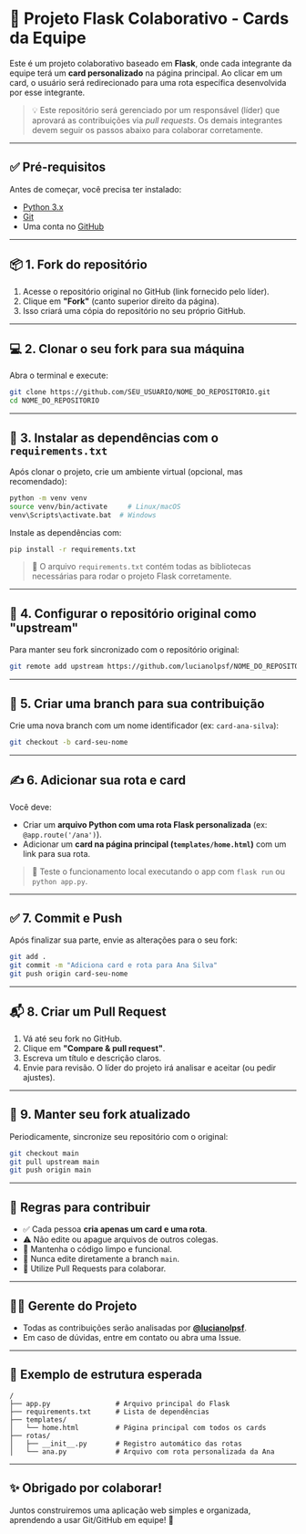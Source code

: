 # 🧩 Projeto Flask Colaborativo - Cards da Equipe

Este é um projeto colaborativo baseado em **Flask**, onde cada integrante da equipe terá um **card personalizado** na página principal. Ao clicar em um card, o usuário será redirecionado para uma rota específica desenvolvida por esse integrante.

> 💡 Este repositório será gerenciado por um responsável (líder) que aprovará as contribuições via *pull requests*. Os demais integrantes devem seguir os passos abaixo para colaborar corretamente.

---

## ✅ Pré-requisitos

Antes de começar, você precisa ter instalado:

- [Python 3.x](https://www.python.org/downloads/)
- [Git](https://git-scm.com/)
- Uma conta no [GitHub](https://github.com/)

---

## 📦 1. Fork do repositório

1. Acesse o repositório original no GitHub (link fornecido pelo líder).
2. Clique em **"Fork"** (canto superior direito da página).
3. Isso criará uma cópia do repositório no seu próprio GitHub.

---

## 💻 2. Clonar o seu fork para sua máquina

Abra o terminal e execute:

```bash
git clone https://github.com/SEU_USUARIO/NOME_DO_REPOSITORIO.git
cd NOME_DO_REPOSITORIO
```

---

## 🧰 3. Instalar as dependências com o `requirements.txt`

Após clonar o projeto, crie um ambiente virtual (opcional, mas recomendado):

```bash
python -m venv venv
source venv/bin/activate     # Linux/macOS
venv\Scripts\activate.bat  # Windows
```

Instale as dependências com:

```bash
pip install -r requirements.txt
```

> 📄 O arquivo `requirements.txt` contém todas as bibliotecas necessárias para rodar o projeto Flask corretamente.

---

## 🔁 4. Configurar o repositório original como "upstream"

Para manter seu fork sincronizado com o repositório original:

```bash
git remote add upstream https://github.com/lucianolpsf/NOME_DO_REPOSITORIO.git
```

---

## 🌱 5. Criar uma branch para sua contribuição

Crie uma nova branch com um nome identificador (ex: `card-ana-silva`):

```bash
git checkout -b card-seu-nome
```

---

## ✍️ 6. Adicionar sua rota e card

Você deve:

- Criar um **arquivo Python com uma rota Flask personalizada** (ex: `@app.route('/ana')`).
- Adicionar um **card na página principal (`templates/home.html`)** com um link para sua rota.

> 🧪 Teste o funcionamento local executando o app com `flask run` ou `python app.py`.

---

## ✅ 7. Commit e Push

Após finalizar sua parte, envie as alterações para o seu fork:

```bash
git add .
git commit -m "Adiciona card e rota para Ana Silva"
git push origin card-seu-nome
```

---

## 📬 8. Criar um Pull Request

1. Vá até seu fork no GitHub.
2. Clique em **"Compare & pull request"**.
3. Escreva um título e descrição claros.
4. Envie para revisão. O líder do projeto irá analisar e aceitar (ou pedir ajustes).

---

## 🔄 9. Manter seu fork atualizado

Periodicamente, sincronize seu repositório com o original:

```bash
git checkout main
git pull upstream main
git push origin main
```

---

## 📏 Regras para contribuir

- ✅ Cada pessoa **cria apenas um card e uma rota**.
- ⚠️ Não edite ou apague arquivos de outros colegas.
- 🧼 Mantenha o código limpo e funcional.
- 🚫 Nunca edite diretamente a branch `main`.
- 💬 Utilize Pull Requests para colaborar.

---

## 👨‍💻 Gerente do Projeto

- Todas as contribuições serão analisadas por **[@lucianolpsf](https://github.com/lucianolpsf)**.
- Em caso de dúvidas, entre em contato ou abra uma Issue.

---

## 📎 Exemplo de estrutura esperada

```text
/
├── app.py                # Arquivo principal do Flask
├── requirements.txt      # Lista de dependências
├── templates/
│   └── home.html         # Página principal com todos os cards
├── rotas/
│   ├── __init__.py       # Registro automático das rotas
│   └── ana.py            # Arquivo com rota personalizada da Ana
```

---

## ✨ Obrigado por colaborar!

Juntos construiremos uma aplicação web simples e organizada, aprendendo a usar Git/GitHub em equipe! 🚀
